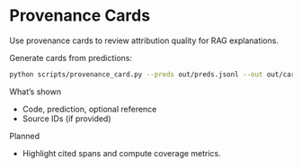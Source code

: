 # Provenance Cards

Use provenance cards to review attribution quality for RAG explanations.

Generate cards from predictions:
```bash
python scripts/provenance_card.py --preds out/preds.jsonl --out out/cards/
```

What’s shown
- Code, prediction, optional reference
- Source IDs (if provided)

Planned
- Highlight cited spans and compute coverage metrics.

